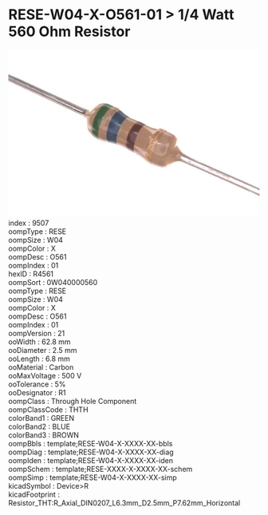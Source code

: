 # RESE-W04-X-O561-01 > 1/4 Watt 560 Ohm Resistor  
![1/4 Watt 560 Ohm Resistor](image_600.jpg)  
index : 9507  
oompType : RESE  
oompSize : W04  
oompColor : X  
oompDesc : O561  
oompIndex : 01  
hexID : R4561  
oompSort : 0W040000560  
oompType : RESE  
oompSize : W04  
oompColor : X  
oompDesc : O561  
oompIndex : 01  
oompVersion : 21  
ooWidth : 62.8 mm  
ooDiameter : 2.5 mm  
ooLength : 6.8 mm  
ooMaterial : Carbon  
ooMaxVoltage : 500 V  
ooTolerance : 5%  
ooDesignator : R1  
oompClass : Through Hole Component  
oompClassCode : THTH  
colorBand1 : GREEN  
colorBand2 : BLUE  
colorBand3 : BROWN  
oompBbls : template;RESE-W04-X-XXXX-XX-bbls  
oompDiag : template;RESE-W04-X-XXXX-XX-diag  
oompIden : template;RESE-W04-X-XXXX-XX-iden  
oompSchem : template;RESE-XXXX-X-XXXX-XX-schem  
oompSimp : template;RESE-W04-X-XXXX-XX-simp  
kicadSymbol : Device>R  
kicadFootprint : Resistor_THT:R_Axial_DIN0207_L6.3mm_D2.5mm_P7.62mm_Horizontal  
